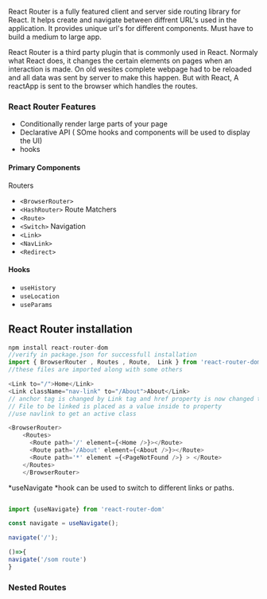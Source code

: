 React Router is a fully featured client and server side routing library for React.
It helps create and navigate between diffrent URL's used in the application.
It provides unique url's for different components.
Must have to build a medium to large app.

React Router is a third party plugin that is commonly used in React. Normaly what React does, it changes the certain elements on pages when an interaction is made. On old wesites complete webpage had to be reloaded and all data was sent by server to make this happen. But with React, A reactApp is sent to the browser which handles the routes.

### React Router Features

- Conditionally render large parts of your page
- Declarative API ( SOme hooks and components will be used to display the UI)
- hooks

#### Primary Components

Routers

- `<BrowserRouter>`
- `<HashRouter>`
  Route Matchers
- `<Route>`
- `<Switch>`
  Navigation
- `<Link>`
- `<NavLink>`
- `<Redirect>`

#### Hooks

- `useHistory`
- `useLocation`
- `useParams`

## React Router installation

```javascript
npm install react-router-dom
//verify in package.json for successfull installation
import { BrowserRouter , Routes , Route,  Link } from 'react-router-dom'
//these files are imported along with some others

<Link to="/">Home</Link>
<Link className="nav-link" to="/About">About</Link>
// anchor tag is changed by Link tag and href property is now changed to 'to'
// File to be linked is placed as a value inside to property   
//use navlink to get an active class

<BrowserRouter>
    <Routes>
      <Route path='/' element={<Home />}></Route>
      <Route path='/About' element={<About />}></Route>
      <Route path='*' element ={<PageNotFound />} > </Route>
    </Routes>
    </BrowserRouter>

```


 *useNavigate *hook can be used to switch to different links or paths.
```javascript

import {useNavigate} from 'react-router-dom'

const navigate = useNavigate();

navigate('/');

()=>{
navigate('/som route')
}
```

### Nested Routes

